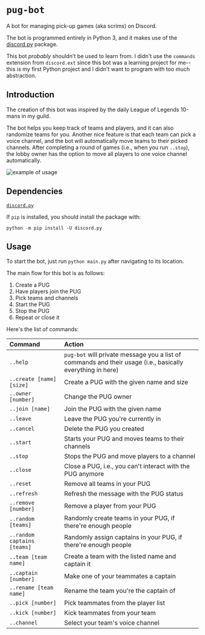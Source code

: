 # `pug-bot`
A bot for managing pick-up games (aka scrims) on Discord.

The bot is programmed entirely in Python 3, and it makes use of the [discord.py](https://github.com/Rapptz/discord.py) package.

This bot *probably* shouldn't be used to learn from. I didn't use the `commands` extension from `discord.ext` since this bot was a learning project for me--this is my first Python project and I didn't want to program with too much abstraction.

## Introduction
The creation of this bot was inspired by the daily League of Legends 10-mans in my guild.

The bot helps you keep track of teams and players, and it can also randomize teams for you. Another nice feature is that each team can pick a voice channel, and the bot will automatically move teams to their picked channels. After completing a round of games (i.e., when you run `..stop`), the lobby owner has the option to move all players to one voice channel automatically.

![example of usage](https://imgur.com/qv5WTkJ.png)

## Dependencies
[`discord.py`](https://github.com/Rapptz/discord.py)

If `pip` is installed, you should install the package with:
```
python -m pip install -U discord.py
```

## Usage
To start the bot, just run `python main.py` after navigating to its location.

The main flow for this bot is as follows:

1. Create a PUG
2. Have players join the PUG
3. Pick teams and channels
4. Start the PUG
5. Stop the PUG
6. Repeat or close it

Here's the list of commands:

| Command | Action
| :---- | :----
| `..help` | `pug-bot` will private message you a list of commands and their usage (i.e., basically everything in here)
| `..create [name] [size]` | Create a PUG with the given name and size
| `..owner [number]` | Change the PUG owner
| `..join [name]` | Join the PUG with the given name
| `..leave` | Leave the PUG you're currently in
| `..cancel` | Delete the PUG you created
| `..start` | Starts your PUG and moves teams to their channels
| `..stop` | Stops the PUG and move players to a channel
| `..close` | Close a PUG, i.e., you can't interact with the PUG anymore
| `..reset` | Remove all teams in your PUG
| `..refresh` | Refresh the message with the PUG status
| `..remove [number]` | Remove a player from your PUG
| `..random [teams]` | Randomly create teams in your PUG, if there're enough people
| `..random captains [teams]` | Randomly assign captains in your PUG, if there're enough people
| `..team [team name]` | Create a team with the listed name and captain it
| `..captain [number]` | Make one of your teammates a captain
| `..rename [team name]` | Rename the team you're the captain of
| `..pick [number]` | Pick teammates from the player list
| `..kick [number]` | Kick teammates from your team
| `..channel` | Select your team's voice channel
